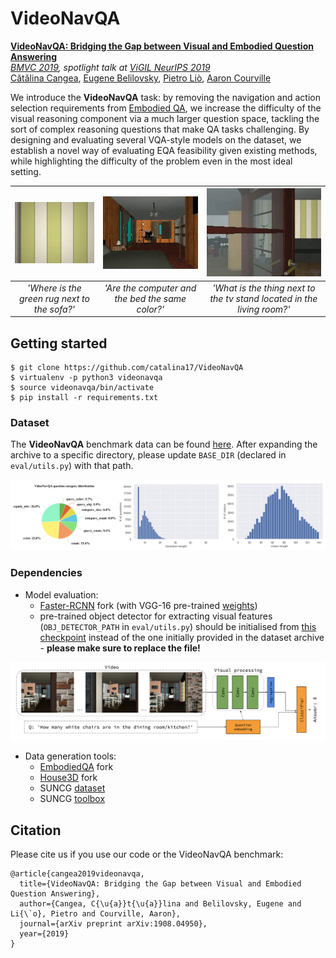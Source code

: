 # VideoNavQA

[**VideoNavQA: Bridging the Gap between Visual and Embodied Question Answering**](https://arxiv.org/abs/1908.04950)  
*[BMVC 2019](https://bmvc2019.org/programme/detailed-programme/), spotlight talk at [ViGIL NeurIPS 2019](https://vigilworkshop.github.io/#schedule)*  
[Cătălina Cangea](https://www.cl.cam.ac.uk/~ccc53/), [Eugene Belilovsky](http://eugenium.github.io/), [Pietro Liò](https://www.cl.cam.ac.uk/~pl219/), [Aaron Courville](https://mila.quebec/en/person/aaron-courville/)

We introduce the **VideoNavQA** task: by removing the navigation and action selection requirements from [Embodied QA](http://embodiedqa.org/), we increase the difficulty of the visual reasoning component via a much larger question space, tackling the sort of complex reasoning questions that make QA tasks challenging. By designing and evaluating several VQA-style models on the dataset, we establish a novel way of evaluating EQA feasibility given existing methods, while highlighting the difficulty of the problem even in the most ideal setting.

![Sample videos](https://github.com/catalina17/VideoNavQA/blob/master/samples/v1.gif) | ![Sample videos](https://github.com/catalina17/VideoNavQA/blob/master/samples/v2.gif) | ![Sample videos](https://github.com/catalina17/VideoNavQA/blob/master/samples/v3.gif)
:---: | :---: | :---:
_'Where is the green rug next to the sofa?'_ | _'Are the computer and the bed the same color?'_ | _'What is the thing next to the tv stand located in the living room?'_

## Getting started

```
$ git clone https://github.com/catalina17/VideoNavQA
$ virtualenv -p python3 videonavqa
$ source videonavqa/bin/activate
$ pip install -r requirements.txt
```

### Dataset

The **VideoNavQA** benchmark data can be found [here](https://drive.google.com/drive/folders/1DpEdjmVDMeJZ0ohS_TTp0HAjEbX0fU_m?usp=sharing). After expanding the archive to a specific directory, please update `BASE_DIR` (declared in `eval/utils.py`) with that path.

![Dataset statistics](https://github.com/catalina17/VideoNavQA/blob/master/samples/dataset%20stats.png)

### Dependencies
* Model evaluation:
  * [Faster-RCNN](https://github.com/catalina17/faster-rcnn.pytorch) fork (with VGG-16 pre-trained [weights](https://www.dropbox.com/s/s3brpk0bdq60nyb/vgg16_caffe.pth?dl=0))
  * pre-trained object detector for extracting visual features (`OBJ_DETECTOR_PATH` in `eval/utils.py`) should be initialised from [this checkpoint](https://www.dropbox.com/s/o7k0o7d1bwc77du/obj_detect.pt) instead of the one initially provided in the dataset archive - **please make sure to replace the file!**
  
![High-level approach](https://github.com/catalina17/VideoNavQA/blob/master/samples/high%20level.png)

* Data generation tools:
  * [EmbodiedQA](https://github.com/catalina17/EmbodiedQA) fork
  * [House3D](https://github.com/catalina17/House3D) fork
  * SUNCG [dataset](https://sscnet.cs.princeton.edu)
  * SUNCG [toolbox](https://github.com/jjhartmann/SUNCGtoolbox)

## Citation
Please cite us if you use our code or the VideoNavQA benchmark:

```
@article{cangea2019videonavqa,
  title={VideoNavQA: Bridging the Gap between Visual and Embodied Question Answering},
  author={Cangea, C{\u{a}}t{\u{a}}lina and Belilovsky, Eugene and Li{\`o}, Pietro and Courville, Aaron},
  journal={arXiv preprint arXiv:1908.04950},
  year={2019}
}
```
